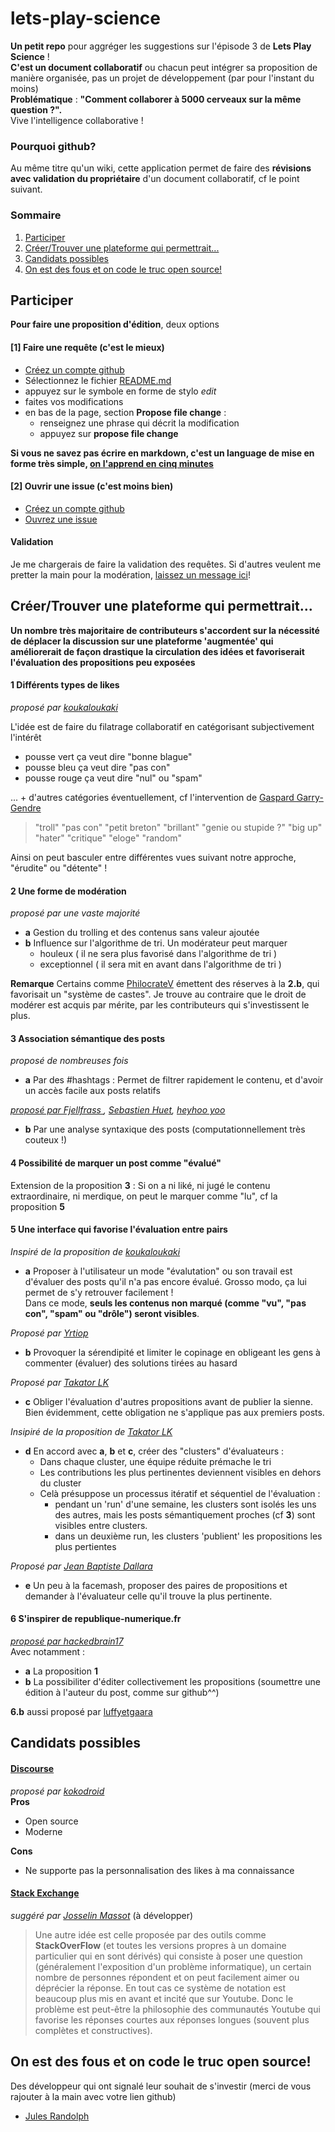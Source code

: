 # lets-play-science

**Un petit repo** pour aggréger les suggestions sur l'épisode 3 de **Lets Play Science** !  
**C'est un document collaboratif** ou chacun peut intégrer sa proposition de manière organisée, pas un projet de développement (par pour l'instant du moins)  
**Problématique** :  **"Comment collaborer à 5000 cerveaux sur la même question ?".**  
Vive l'intelligence collaborative !  


### Pourquoi github?
Au même titre qu'un wiki, cette application permet de faire des **révisions avec validation du propriétaire** d'un document collaboratif, cf le point suivant.  

### Sommaire

1. [Participer](#participer)
2. [Créer/Trouver une plateforme qui permettrait...](#créertrouver-une-plateforme-qui-permettrait)
3. [Candidats possibles](#candidats-possibles)
4. [On est des fous et on code le truc open source!](#on-est-des-fous-et-on-code-le-truc-open-source)

## Participer
**Pour faire une proposition d'édition**, deux options
#### [1] Faire une requête (c'est le mieux)

- [Créez un compte github](https://github.com/join)
- Sélectionnez le fichier [README.md](README.md)
- appuyez sur le symbole en forme de stylo *edit*
- faites vos modifications
- en bas de la page, section **Propose file change** :
  - renseignez une phrase qui décrit la modification
  - appuyez sur **propose file change**

**Si vous ne savez pas écrire en markdown, c'est un language de mise en forme très simple, [on l'apprend en cinq minutes](http://www.remarq.io/articles/five-minutes-to-markdown-mastery/)**  

#### [2] Ouvrir une issue (c'est moins bien)
- [Créez un compte github](https://github.com/join)
- [Ouvrez une issue](https://github.com/sveinburne/lets-play-science/issues)

#### Validation
Je me chargerais de faire la validation des requêtes. Si d'autres veulent me pretter la main pour la modération, [laissez un message ici](https://github.com/sveinburne/lets-play-science/issues/1)!

## Créer/Trouver une plateforme qui permettrait...

**Un nombre très majoritaire de contributeurs s'accordent sur la nécessité de déplacer la discussion sur une plateforme 'augmentée' qui améliorerait de façon drastique la circulation des idées et favoriserait l'évaluation des propositions peu exposées**
#### **1** Différents types de likes
*proposé par  [koukaloukaki](https://www.youtube.com/user/koukaloukaki)*  

L'idée est de faire du filatrage collaboratif en catégorisant subjectivement l'intérêt

- pousse vert ça veut dire "bonne blague"
- pousse bleu ça veut dire "pas con"
- pousse rouge ça veut dire "nul" ou "spam"

... + d'autres catégories éventuellement, cf l'intervention de [Gaspard Garry-Gendre](https://www.youtube.com/channel/UCYEMyvlHvpJcYypXJZzF9zA)
> "troll" "pas con" "petit breton" "brillant" "genie ou stupide ?" "big up" "hater" "critique" "eloge" "random"

Ainsi on peut basculer entre différentes vues suivant notre approche, "érudite" ou "détente" !

#### **2** Une forme de modération
*proposé par une vaste majorité*  

- **a** Gestion du trolling et des contenus sans valeur ajoutée
- **b** Influence sur l'algorithme de tri. Un modérateur peut marquer
  - houleux ( il ne sera plus favorisé dans l'algorithme de tri )
  - exceptionnel ( il sera mit en avant dans l'algorithme de tri )

**Remarque** Certains comme [PhilocrateV](https://www.youtube.com/user/PhilocrateV) émettent des réserves à la **2.b**, qui favorisait un "système de castes". Je trouve au contraire que le droit de modérer est acquis par mérite, par les contributeurs qui s'investissent le plus.

#### **3** Association sémantique des posts
*proposé de nombreuses fois*
- **a** Par des #hashtags : Permet de filtrer rapidement le contenu, et d'avoir un accès facile aux posts relatifs

*[proposé par Fjellfrass ](https://www.youtube.com/user/Fjellfrass), [ Sebastien Huet](https://www.youtube.com/user/huetse), [heyhoo yoo](https://www.youtube.com/channel/UCfKFZIdjzeti_fbmDH4uIvg)*
- **b** Par une analyse syntaxique des posts (computationnellement très couteux !)

#### **4** Possibilité de marquer un post comme "évalué"
Extension de la proposition **3** :
Si on a ni liké, ni jugé le contenu extraordinaire, ni merdique, on peut le marquer comme "lu", cf la proposition **5**

#### **5** Une interface qui favorise l'évaluation entre pairs
*Inspiré de la proposition de [koukaloukaki](https://www.youtube.com/user/koukaloukaki)*  
- **a** Proposer à l'utilisateur un mode "évalutation" ou son travail est d'évaluer des posts qu'il n'a pas encore évalué. Grosso modo, ça lui permet de s'y retrouver facilement !  
Dans ce mode, **seuls les contenus non marqué (comme "vu", "pas con", "spam" ou "drôle") seront visibles**.  

*Proposé par [Yrtiop](https://www.youtube.com/user/Yrtiop)*
- **b** Provoquer la sérendipité et limiter le copinage en obligeant les gens à commenter (évaluer) des solutions tirées au hasard

*Proposé par [Takator LK](https://www.youtube.com/channel/UCKFNN9-FFfaN53BQc_ZF5Mw)*
- **c** Obliger l'évaluation d'autres propositions avant de publier la sienne. Bien évidemment, cette obligation ne s'applique pas aux premiers posts.

*Insipiré de la proposition de [Takator LK](https://www.youtube.com/channel/UCKFNN9-FFfaN53BQc_ZF5Mw)*
- **d** En accord avec **a**, **b** et **c**, créer des "clusters" d'évaluateurs :
  - Dans chaque cluster, une équipe réduite prémache le tri
  - Les contributions les plus pertinentes deviennent visibles en dehors du cluster
  - Celà présuppose un processus itératif et séquentiel de l'évaluation :
    - pendant un 'run' d'une semaine, les clusters sont isolés les uns des autres, mais les posts sémantiquement proches (cf **3**) sont visibles entre clusters.
    - dans un deuxième run, les clusters 'publient' les propositions les plus pertientes


*Proposé par [Jean Baptiste Dallara](https://www.youtube.com/user/a46production)*
- **e** Un peu à la facemash, proposer des paires de propositions et demander à l'évaluateur celle qu'il trouve la plus pertinente.  

#### **6** S'inspirer de republique-numerique.fr
*[proposé par hackedbrain17](https://www.youtube.com/user/hackedbrain17)*  
Avec notamment :
- **a** La proposition **1**
- **b** La possibiliter d'éditer collectivement les propositions (soumettre une édition à l'auteur du post, comme sur github^^)

**6.b** aussi proposé par [luffyetgaara](https://www.youtube.com/user/luffyetgaara)


## Candidats possibles
#### [Discourse](https://www.discourse.org/)
*proposé par [kokodroid](https://www.youtube.com/user/kokodroid)*  
**Pros**
- Open source
- Moderne

**Cons**
- Ne supporte pas la personnalisation des likes à ma connaissance

#### [Stack Exchange](http://stackexchange.com/)

*suggéré par [Josselin Massot](https://www.youtube.com/user/Dlul)*
(à développer)

> Une autre idée est celle proposée par des outils comme **StackOverFlow** (et toutes les versions propres à un domaine particulier qui en sont dérivés) qui consiste à poser une question (généralement l'exposition d'un problème informatique), un certain nombre de personnes répondent et on peut facilement aimer ou déprécier la réponse. En tout cas ce système de notation est beaucoup plus mis en avant et incité que sur Youtube. Donc le problème est peut-être la philosophie des communautés Youtube qui favorise les réponses courtes aux réponses longues (souvent plus complètes et constructives).

## On est des fous et on code le truc open source!
Des développeur qui ont signalé leur souhait de s'investir (merci de vous rajouter à la main avec votre lien github)

- [Jules Randolph](https://github.com/sveinburne/)
